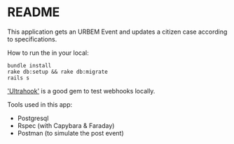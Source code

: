 # README

This application gets an URBEM Event and updates a citizen case according to
specifications.


How to run the in your local:

```
bundle install
rake db:setup && rake db:migrate
rails s
```

['Ultrahook'](http://www.ultrahook.com/) is a good gem to test webhooks locally.


Tools used in this app:
* Postgresql
* Rspec (with Capybara & Faraday)
* Postman (to simulate the post event)
